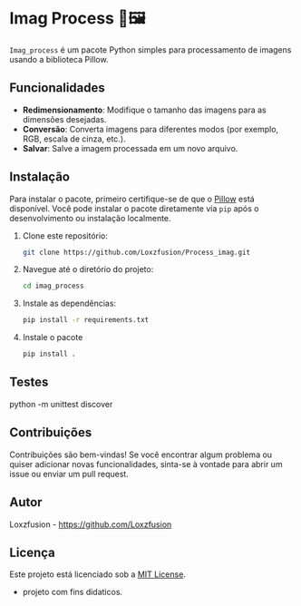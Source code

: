 # Imag Process 🎨🖼️

`Imag_process` é um pacote Python simples para processamento de imagens usando a biblioteca Pillow.

## Funcionalidades

- **Redimensionamento**: Modifique o tamanho das imagens para as dimensões desejadas.
- **Conversão**: Converta imagens para diferentes modos (por exemplo, RGB, escala de cinza, etc.).
- **Salvar**: Salve a imagem processada em um novo arquivo.

## Instalação

Para instalar o pacote, primeiro certifique-se de que o [Pillow](https://python-pillow.org/) está disponível. Você pode instalar o pacote diretamente via `pip` após o desenvolvimento ou instalação localmente.

1. Clone este repositório:
   ```bash
   git clone https://github.com/Loxzfusion/Process_imag.git

2. Navegue até o diretório do projeto:
   ```bash
   cd imag_process

3. Instale as dependências:
   ```bash
   pip install -r requirements.txt

3. Instale o pacote
   ```bash
   pip install .

## Testes
   
   python -m unittest discover

## Contribuições

Contribuições são bem-vindas! Se você encontrar algum problema ou quiser adicionar novas funcionalidades, sinta-se à vontade para abrir um issue ou enviar um pull request.

## Autor

Loxzfusion - https://github.com/Loxzfusion

## Licença
Este projeto está licenciado sob a [MIT License](https://choosealicense.com/licenses/mit/).

* projeto com fins didaticos.
